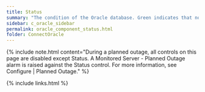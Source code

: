 ```yaml
---
title: Status
summary: "The condition of the Oracle database. Green indicates that no alarms have been raised. Yellow and red indicate that Oracle has raised an alarm."
sidebar: c_oracle_sidebar
permalink: oracle_component_status.html
folder: ConnectOracle
---
```



{% include note.html content="During a planned outage, all controls on this page are disabled except Status. A Monitored Server - Planned Outage alarm is raised against the Status control. For more information, see Configure \| Planned Outage." %}

{% include links.html %}
